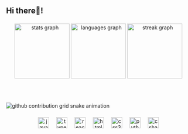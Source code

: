 <h2 align="left">Hi there👋!</h2>

###

<div align="center">
  <img src="https://github-readme-stats.vercel.app/api?username=noidilin&hide_title=true&hide_rank=true&show_icons=false&include_all_commits=true&count_private=true&disable_animations=false&theme=apprentice&locale=en&hide_border=true" height="150" alt="stats graph"  />
  <img src="https://github-readme-stats.vercel.app/api/top-langs?username=noidilin&locale=en&hide_title=true&layout=compact&card_width=320&langs_count=5&theme=apprentice&hide_border=true" height="150" alt="languages graph"  />
  <img src="https://streak-stats.demolab.com?user=noidilin&locale=en&mode=weekly&theme=apprentice&hide_border=true&border_radius=5" height="150" alt="streak graph"  />
</div>

###

<br clear="both">

###

<!--
<div align = "center">
<img height="170px" src="https://github-readme-stats.vercel.app/api?username=noidilin&hide=contribs&show_icons=true" />
<img height="170px" src="https://github-readme-stats.vercel.app/api/top-langs/?username=noidilin&size_weight=0&count_weight=1&hide=html,css,scss&layout=compact&langs_count=6" />
</div>

<p align = "center">
<img width="50%" src="https://github-readme-streak-stats.herokuapp.com/?user=noidilin&show_icons=true&locale=en&layout=compact&line_height=0" />
</p>
-->

<picture align="center">
  <source media="(prefers-color-scheme: dark)" srcset="https://raw.githubusercontent.com/noidilin/noidilin/output/github-contribution-grid-snake-dark.svg">
  <source media="(prefers-color-scheme: light)" srcset="https://raw.githubusercontent.com/noidilin/noidilin/output/github-contribution-grid-snake.svg">
  <img alt="github contribution grid snake animation" src="https://raw.githubusercontent.com/noidilin/noidilin/output/github-contribution-grid-snake.svg">
</picture>


###

<div align="center">
  <img src="https://cdn.jsdelivr.net/gh/devicons/devicon/icons/javascript/javascript-original.svg" height="30" alt="javascript logo"  />
  <img width="12" />
  <img src="https://cdn.jsdelivr.net/gh/devicons/devicon/icons/typescript/typescript-original.svg" height="30" alt="typescript logo"  />
  <img width="12" />
  <img src="https://cdn.jsdelivr.net/gh/devicons/devicon/icons/react/react-original.svg" height="30" alt="react logo"  />
  <img width="12" />
  <img src="https://cdn.jsdelivr.net/gh/devicons/devicon/icons/html5/html5-original.svg" height="30" alt="html5 logo"  />
  <img width="12" />
  <img src="https://cdn.jsdelivr.net/gh/devicons/devicon/icons/css3/css3-original.svg" height="30" alt="css3 logo"  />
  <img width="12" />
  <img src="https://cdn.jsdelivr.net/gh/devicons/devicon/icons/python/python-original.svg" height="30" alt="python logo"  />
  <img width="12" />
  <img src="https://cdn.jsdelivr.net/gh/devicons/devicon/icons/csharp/csharp-original.svg" height="30" alt="csharp logo"  />
</div>

